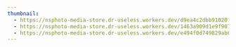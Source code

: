 ```yaml
---
thumbnail:
  - https://nsphoto-media-store.dr-useless.workers.dev/d9ea4c2dbb9102074d278793d7a89ead3e03ecba0d1fccce735cfd14612d8da5:image/avif
  - https://nsphoto-media-store.dr-useless.workers.dev/1463a909d1e9f9078b851c41d0a5341c05e070d8d9c365e14a876ee4ca5a5e75:image/webp
  - https://nsphoto-media-store.dr-useless.workers.dev/e494f0d749829ab6b8bbf8cff6d070224c3e8ed220e1d8d3c85c9e1ee5901533:image/jpeg
---
```

